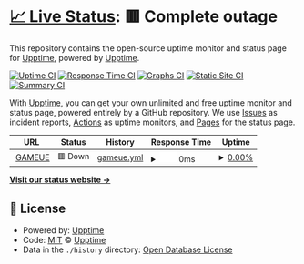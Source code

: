 # [📈 Live Status](https://upptime.github.io/upptime): <!--live status--> **🟥 Complete outage**

This repository contains the open-source uptime monitor and status page for [Upptime](https://upptime.js.org), powered by [Upptime](https://github.com/upptime/upptime).

[![Uptime CI](https://github.com/upptime/upptime/workflows/Uptime%20CI/badge.svg)](https://github.com/upptime/upptime/actions?query=workflow%3A%22Uptime+CI%22)
[![Response Time CI](https://github.com/upptime/upptime/workflows/Response%20Time%20CI/badge.svg)](https://github.com/upptime/upptime/actions?query=workflow%3A%22Response+Time+CI%22)
[![Graphs CI](https://github.com/upptime/upptime/workflows/Graphs%20CI/badge.svg)](https://github.com/upptime/upptime/actions?query=workflow%3A%22Graphs+CI%22)
[![Static Site CI](https://github.com/upptime/upptime/workflows/Static%20Site%20CI/badge.svg)](https://github.com/upptime/upptime/actions?query=workflow%3A%22Static+Site+CI%22)
[![Summary CI](https://github.com/upptime/upptime/workflows/Summary%20CI/badge.svg)](https://github.com/upptime/upptime/actions?query=workflow%3A%22Summary+CI%22)

With [Upptime](https://upptime.js.org), you can get your own unlimited and free uptime monitor and status page, powered entirely by a GitHub repository. We use [Issues](https://github.com/upptime/upptime/issues) as incident reports, [Actions](https://github.com/upptime/upptime/actions) as uptime monitors, and [Pages](https://upptime.github.io/upptime) for the status page.

<!--start: status pages-->
<!-- This summary is generated by Upptime (https://github.com/upptime/upptime) -->
<!-- Do not edit this manually, your changes will be overwritten -->
<!-- prettier-ignore -->
| URL | Status | History | Response Time | Uptime |
| --- | ------ | ------- | ------------- | ------ |
| <img alt="" src="https://icons.duckduckgo.com/ip3/www.gameue.live.ico" height="13"> [GAMEUE](http://www.gameue.live) | 🟥 Down | [gameue.yml](https://github.com/CarlosIvanSoto/upptime/commits/HEAD/history/gameue.yml) | <details><summary><img alt="Response time graph" src="./graphs/gameue/response-time-week.png" height="20"> 0ms</summary><br><a href="https://upptime.github.io/upptime/history/gameue"><img alt="Response time 212" src="https://img.shields.io/endpoint?url=https%3A%2F%2Fraw.githubusercontent.com%2FCarlosIvanSoto%2Fupptime%2FHEAD%2Fapi%2Fgameue%2Fresponse-time.json"></a><br><a href="https://upptime.github.io/upptime/history/gameue"><img alt="24-hour response time 0" src="https://img.shields.io/endpoint?url=https%3A%2F%2Fraw.githubusercontent.com%2FCarlosIvanSoto%2Fupptime%2FHEAD%2Fapi%2Fgameue%2Fresponse-time-day.json"></a><br><a href="https://upptime.github.io/upptime/history/gameue"><img alt="7-day response time 0" src="https://img.shields.io/endpoint?url=https%3A%2F%2Fraw.githubusercontent.com%2FCarlosIvanSoto%2Fupptime%2FHEAD%2Fapi%2Fgameue%2Fresponse-time-week.json"></a><br><a href="https://upptime.github.io/upptime/history/gameue"><img alt="30-day response time 387" src="https://img.shields.io/endpoint?url=https%3A%2F%2Fraw.githubusercontent.com%2FCarlosIvanSoto%2Fupptime%2FHEAD%2Fapi%2Fgameue%2Fresponse-time-month.json"></a><br><a href="https://upptime.github.io/upptime/history/gameue"><img alt="1-year response time 212" src="https://img.shields.io/endpoint?url=https%3A%2F%2Fraw.githubusercontent.com%2FCarlosIvanSoto%2Fupptime%2FHEAD%2Fapi%2Fgameue%2Fresponse-time-year.json"></a></details> | <details><summary><a href="https://upptime.github.io/upptime/history/gameue">0.00%</a></summary><a href="https://upptime.github.io/upptime/history/gameue"><img alt="All-time uptime 20.24%" src="https://img.shields.io/endpoint?url=https%3A%2F%2Fraw.githubusercontent.com%2FCarlosIvanSoto%2Fupptime%2FHEAD%2Fapi%2Fgameue%2Fuptime.json"></a><br><a href="https://upptime.github.io/upptime/history/gameue"><img alt="24-hour uptime 0.00%" src="https://img.shields.io/endpoint?url=https%3A%2F%2Fraw.githubusercontent.com%2FCarlosIvanSoto%2Fupptime%2FHEAD%2Fapi%2Fgameue%2Fuptime-day.json"></a><br><a href="https://upptime.github.io/upptime/history/gameue"><img alt="7-day uptime 0.00%" src="https://img.shields.io/endpoint?url=https%3A%2F%2Fraw.githubusercontent.com%2FCarlosIvanSoto%2Fupptime%2FHEAD%2Fapi%2Fgameue%2Fuptime-week.json"></a><br><a href="https://upptime.github.io/upptime/history/gameue"><img alt="30-day uptime 0.00%" src="https://img.shields.io/endpoint?url=https%3A%2F%2Fraw.githubusercontent.com%2FCarlosIvanSoto%2Fupptime%2FHEAD%2Fapi%2Fgameue%2Fuptime-month.json"></a><br><a href="https://upptime.github.io/upptime/history/gameue"><img alt="1-year uptime 20.24%" src="https://img.shields.io/endpoint?url=https%3A%2F%2Fraw.githubusercontent.com%2FCarlosIvanSoto%2Fupptime%2FHEAD%2Fapi%2Fgameue%2Fuptime-year.json"></a></details>

<!--end: status pages-->

[**Visit our status website →**](https://upptime.github.io/upptime)

## 📄 License

- Powered by: [Upptime](https://github.com/upptime/upptime)
- Code: [MIT](./LICENSE) © [Upptime](https://upptime.js.org)
- Data in the `./history` directory: [Open Database License](https://opendatacommons.org/licenses/odbl/1-0/)
